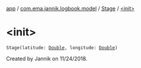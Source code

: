 [app](../../index.md) / [com.ema.jannik.logbook.model](../index.md) / [Stage](index.md) / [&lt;init&gt;](./-init-.md)

# &lt;init&gt;

`Stage(latitude: `[`Double`](https://kotlinlang.org/api/latest/jvm/stdlib/kotlin/-double/index.html)`, longitude: `[`Double`](https://kotlinlang.org/api/latest/jvm/stdlib/kotlin/-double/index.html)`)`

Created by Jannik on 11/24/2018.

